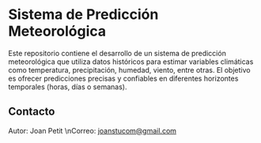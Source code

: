 # Sistema de Predicción Meteorológica
Este repositorio contiene el desarrollo de un sistema de predicción meteorológica que utiliza datos históricos para estimar variables climáticas como temperatura, precipitación, humedad, viento, entre otras. El objetivo es ofrecer predicciones precisas y confiables en diferentes horizontes temporales (horas, días o semanas).



## Contacto
Autor: Joan Petit
\nCorreo: joanstucom@gmail.com
